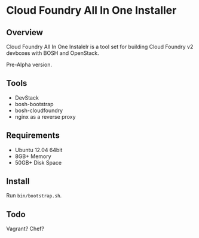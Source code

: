 # Cloud Foundry All In One Installer

## Overview

Cloud Foundry All In One Instalelr is a tool set for building Cloud Foundry v2 devboxes with BOSH and OpenStack.

Pre-Alpha version.

## Tools

* DevStack
* bosh-bootstrap
* bosh-cloudfoundry
* nginx as a reverse proxy

## Requirements

* Ubuntu 12.04 64bit
* 8GB+ Memory
* 50GB+ Disk Space

## Install

Run `bin/bootstrap.sh`.

## Todo

Vagrant?
Chef?
